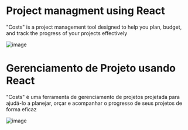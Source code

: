 # Project managment using React 

"Costs" is a project management tool designed to help you plan, budget, and track the progress of your projects effectively

![image](https://github.com/cauantt/Costs/assets/131816676/d66ce53a-d229-44ea-ac91-fdc12753f693)

# Gerenciamento de Projeto usando React

"Costs" é uma ferramenta de gerenciamento de projetos projetada para ajudá-lo a planejar, orçar e acompanhar o progresso de seus projetos de forma eficaz

![image](https://github.com/cauantt/Costs/assets/131816676/d66ce53a-d229-44ea-ac91-fdc12753f693)




